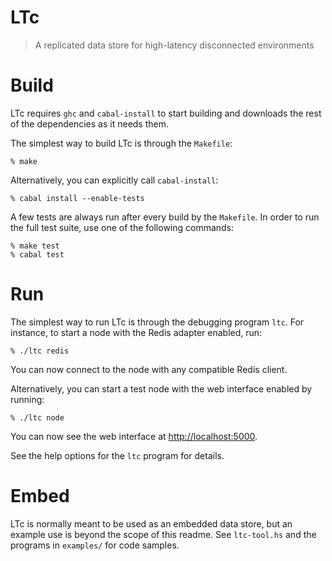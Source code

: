 LTc
===

> A replicated data store for high-latency disconnected environments

Build
=====

LTc requires `ghc` and `cabal-install` to start building and downloads
the rest of the dependencies as it needs them.

The simplest way to build LTc is through the `Makefile`:

    % make

Alternatively, you can explicitly call `cabal-install`:

    % cabal install --enable-tests

A few tests are always run after every build by the `Makefile`.  In
order to run the full test suite, use one of the following commands:

    % make test
    % cabal test

Run
===

The simplest way to run LTc is through the debugging program `ltc`.
For instance, to start a node with the Redis adapter enabled, run:

    % ./ltc redis

You can now connect to the node with any compatible Redis client.

Alternatively, you can start a test node with the web interface
enabled by running:

    % ./ltc node

You can now see the web interface at
[http://localhost:5000](http://localhost:5000).

See the help options for the `ltc` program for details.

Embed
=====

LTc is normally meant to be used as an embedded data store, but an
example use is beyond the scope of this readme.  See `ltc-tool.hs` and
the programs in `examples/` for code samples.
